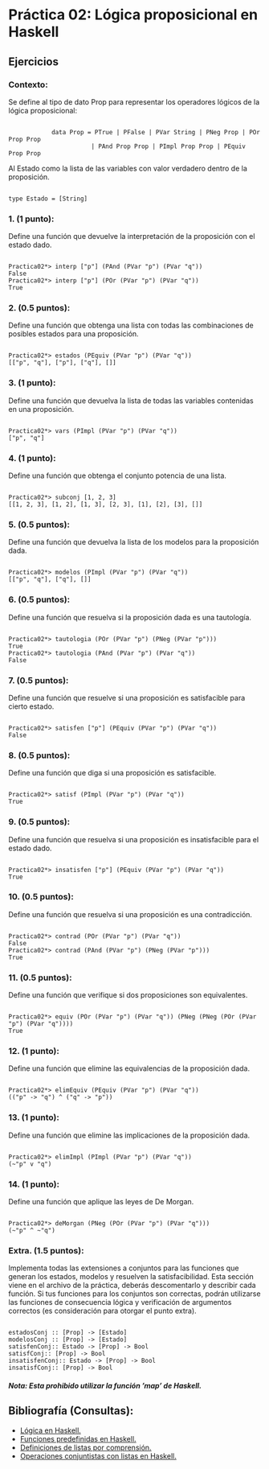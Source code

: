 # Práctica 02: Lógica proposicional en Haskell
## Ejercicios
### Contexto:
Se define al tipo de dato Prop para representar los operadores lógicos de la lógica proposicional:
<pre><code>
			data Prop = PTrue | PFalse | PVar String | PNeg Prop | POr Prop Prop
	     		       | PAnd Prop Prop | PImpl Prop Prop | PEquiv Prop Prop
</code></pre>

Al Estado como la lista de las variables con valor verdadero dentro de la proposición.
<pre><code>
type Estado = [String]
</code></pre>

### 1. (1 punto):
Define una función que devuelve la interpretación de la proposición con el estado dado.
<pre><code>
Practica02*> interp ["p"] (PAnd (PVar "p") (PVar "q"))
False
Practica02*> interp ["p"] (POr (PVar "p") (PVar "q"))
True
</code></pre>

### 2. (0.5 puntos):
Define una función que obtenga una lista con todas las combinaciones de posibles estados
para una proposición.
<pre><code>
Practica02*> estados (PEquiv (PVar "p") (PVar "q"))
[["p", "q"], ["p"], ["q"], []]
</code></pre>

### 3. (1 punto):
Define una función que devuelva la lista de todas las variables contenidas en una proposición.
<pre><code>
Practica02*> vars (PImpl (PVar "p") (PVar "q"))
["p", "q"]
</code></pre>

### 4. (1 punto):
Define una función que obtenga el conjunto potencia de una lista.
<pre><code>
Practica02*> subconj [1, 2, 3]
[[1, 2, 3], [1, 2], [1, 3], [2, 3], [1], [2], [3], []]
</code></pre>

### 5. (0.5 puntos):
Define una función que devuelva la lista de los modelos para la proposición dada.
<pre><code>
Practica02*> modelos (PImpl (PVar "p") (PVar "q"))
[["p", "q"], ["q"], []]
</code></pre>

### 6. (0.5 puntos):
Define una función que resuelva si la proposición dada es una tautología.
<pre><code>
Practica02*> tautologia (POr (PVar "p") (PNeg (PVar "p")))
True
Practica02*> tautologia (PAnd (PVar "p") (PVar "q"))
False
</code></pre>

### 7. (0.5 puntos):
Define una función que resuelve si una proposición es satisfacible para cierto estado.
<pre><code>
Practica02*> satisfen ["p"] (PEquiv (PVar "p") (PVar "q"))
False
</code></pre>

### 8. (0.5 puntos):
Define una función que diga si una proposición es satisfacible.
<pre><code>
Practica02*> satisf (PImpl (PVar "p") (PVar "q"))
True
</code></pre>

### 9. (0.5 puntos):
Define una función que resuelva si una proposición es insatisfacible para el estado dado.
<pre><code>
Practica02*> insatisfen ["p"] (PEquiv (PVar "p") (PVar "q"))
True
</code></pre>

### 10. (0.5 puntos):
Define una función que resuelva si una proposición es una contradicción.
<pre><code>
Practica02*> contrad (POr (PVar "p") (PVar "q"))
False
Practica02*> contrad (PAnd (PVar "p") (PNeg (PVar "p")))
True
</code></pre>

### 11. (0.5 puntos):
Define una función que verifique si dos proposiciones son equivalentes.
<pre><code>
Practica02*> equiv (POr (PVar "p") (PVar "q")) (PNeg (PNeg (POr (PVar "p") (PVar "q"))))
True
</code></pre>

### 12. (1 punto):
Define una función que elimine las equivalencias de la proposición dada.
<pre><code>
Practica02*> elimEquiv (PEquiv (PVar "p") (PVar "q"))
(("p" -> "q") ^ ("q" -> "p"))
</code></pre>

### 13. (1 punto):
Define una función que elimine las implicaciones de la proposición dada.
<pre><code>
Practica02*> elimImpl (PImpl (PVar "p") (PVar "q"))
(~"p" v "q")
</code></pre>

### 14. (1 punto):
Define una función que aplique las leyes de De Morgan.
<pre><code>
Practica02*> deMorgan (PNeg (POr (PVar "p") (PVar "q")))
(~"p" ^ ~"q")
</code></pre>

### Extra. (1.5 puntos):
Implementa todas las extensiones a conjuntos para las funciones que generan los estados, modelos y resuelven la satisfacibilidad. Esta sección viene en el archivo de la práctica, deberás descomentarlo y describir cada función. Si tus funciones para los conjuntos son correctas, podrán utilizarse las funciones de consecuencia lógica y verificación de argumentos correctos (es consideración para otorgar el punto extra).
<pre><code>
estadosConj :: [Prop] -> [Estado]
modelosConj :: [Prop] -> [Estado]
satisfenConj:: Estado -> [Prop] -> Bool
satisfConj:: [Prop] -> Bool
insatisfenConj:: Estado -> [Prop] -> Bool
insatisfConj:: [Prop] -> Bool
</code></pre>
#### *Nota: Esta prohibido utilizar la función ’map’ de Haskell.*

## Bibliografía (Consultas):
* [Lógica en Haskell.](https://www.cs.us.es/~jalonso/publicaciones/2007-Logica_en_Haskell.pdf)
* [Funciones predefinidas en Haskell.](https://www.cs.us.es/~jalonso/cursos/i1m/doc/Funciones_basicas.html)
* [Definiciones de listas por comprensión.](https://www.cs.us.es/~jalonso/cursos/i1m-16/temas/tema-5.html)
* [Operaciones conjuntistas con listas en Haskell.](https://www.glc.us.es/~jalonso/vestigium/i1m2018-operaciones-conjuntistas-con-listas-en-haskell/)
